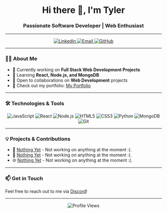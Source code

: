 <h1 align="center">Hi there 👋, I'm Tyler</h1>
<h3 align="center">Passionate Software Developer | Web Enthusiast</h3>

---

<p align="center">
  <a href="https://linkedin.com/in/tyler" target="_blank">
    <img src="https://img.shields.io/badge/LinkedIn-0A66C2?style=for-the-badge&logo=linkedin&logoColor=white" alt="LinkedIn"/>
  </a>
  <a href="mailto:tyler@example.com" target="_blank">
    <img src="https://img.shields.io/badge/Email-D14836?style=for-the-badge&logo=gmail&logoColor=white" alt="Email"/>
  </a>
  <a href="https://github.com/tyler" target="_blank">
    <img src="https://img.shields.io/badge/GitHub-171515?style=for-the-badge&logo=github&logoColor=white" alt="GitHub"/>
  </a>
</p>

---

### 👨‍💻 About Me

- 🔭 Currently working on **Full Stack Web Development Projects**
- 🌱 Learning **React, Node.js, and MongoDB**
- 👯 Open to collaborations on **Web Development** projects
- 💼 Check out my portfolio: [My Portfolio](#)

---

### 🛠️ Technologies & Tools

<p align="center">
  <img src="https://img.shields.io/badge/JavaScript-F7DF1E?style=for-the-badge&logo=javascript&logoColor=black" alt="JavaScript"/>
  <img src="https://img.shields.io/badge/React-61DAFB?style=for-the-badge&logo=react&logoColor=black" alt="React"/>
  <img src="https://img.shields.io/badge/Node.js-339933?style=for-the-badge&logo=node-dot-js&logoColor=white" alt="Node.js"/>
  <img src="https://img.shields.io/badge/HTML5-E34F26?style=for-the-badge&logo=html5&logoColor=white" alt="HTML5"/>
  <img src="https://img.shields.io/badge/CSS3-1572B6?style=for-the-badge&logo=css3&logoColor=white" alt="CSS3"/>
  <img src="https://img.shields.io/badge/Python-3776AB?style=for-the-badge&logo=python&logoColor=white" alt="Python"/>
  <img src="https://img.shields.io/badge/MongoDB-47A248?style=for-the-badge&logo=mongodb&logoColor=white" alt="MongoDB"/>
  <img src="https://img.shields.io/badge/Git-F05032?style=for-the-badge&logo=git&logoColor=white" alt="Git"/>
</p>

---

### 💡 Projects & Contributions

- 🚀 [Nothing Yet](#) - Not working on anything at the moment :(.
- 🔧 [Nothing Yet](#) - Not working on anything at the moment :(.
- 🌐 [Nothing Yet](#) - Not working on anything at the moment :(.

---

### 📫 Get in Touch

Feel free to reach out to me via [Discord](._tyler_._)!

---

<p align="center">
  <img src="https://komarev.com/ghpvc/?username=tyler&label=Profile%20Views&color=0e75b6&style=flat-square" alt="Profile Views"/>
</p>

